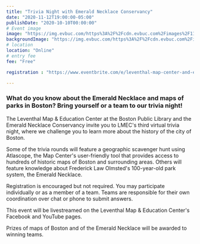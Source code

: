 ```yaml
---
title: "Trivia Night with Emerald Necklace Conservancy"
date: "2020-11-12T19:00:00-05:00"
publishDate: "2020-10-10T00:00:00"
# Event image
image: "https://img.evbuc.com/https%3A%2F%2Fcdn.evbuc.com%2Fimages%2F115889885%2F167762409652%2F1%2Foriginal.20201026-194423?w=1080&auto=format%2Ccompress&q=75&sharp=10&rect=26%2C202%2C2330%2C1165&s=5d5c88b38d8ca06cf0fabb0556197c12"
backgroundImage: "https://img.evbuc.com/https%3A%2F%2Fcdn.evbuc.com%2Fimages%2F115889885%2F167762409652%2F1%2Foriginal.20201026-194423?w=1080&auto=format%2Ccompress&q=75&sharp=10&rect=26%2C202%2C2330%2C1165&s=5d5c88b38d8ca06cf0fabb0556197c12"
# location
location: "Online"
# entry fee
fee: "Free"

registration : "https://www.eventbrite.com/e/leventhal-map-center-and-emerald-necklace-conservancy-trivia-night-tickets-126875673555"

---
```


### What do you know about the Emerald Necklace and maps of parks in Boston? Bring yourself or a team to our trivia night!

The Leventhal Map & Education Center at the Boston Public Library and the Emerald Necklace Conservancy invite you to LMEC's third virtual trivia night, where we challenge you to learn more about the history of the city of Boston.

Some of the trivia rounds will feature a geographic scavenger hunt using Atlascope, the Map Center's user-friendly tool that provides access to hundreds of historic maps of Boston and surrounding areas. Others will feature knowledge about Frederick Law Olmsted's 100-year-old park system, the Emerald Necklace.

Registration is encouraged but not required. You may participate individually or as a member of a team. Teams are responsible for their own coordination over chat or phone to submit answers.

This event will be livestreamed on the Leventhal Map & Education Center's Facebook and YouTube pages.

Prizes of maps of Boston and of the Emerald Necklace will be awarded to winning teams.
